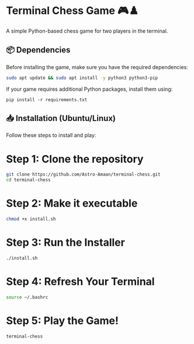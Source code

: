 # Terminal Chess Game 🎮♟️

A simple Python-based chess game for two players in the terminal.

## 📦 Dependencies

Before installing the game, make sure you have the required dependencies:

```bash
sudo apt update && sudo apt install -y python3 python3-pip
```
If your game requires additional Python packages, install them using:

```1bash
pip install -r requirements.txt
```

## 📥 Installation (Ubuntu/Linux)

Follow these steps to install and play:


# Step 1: Clone the repository
```bash
git clone https://github.com/Astro-Amaan/terminal-chess.git
cd terminal-chess
```
# Step 2: Make it executable
```bash
chmod +x install.sh
```
# Step 3: Run the Installer
```bash
./install.sh
```
# Step 4: Refresh Your Terminal
```bash
source ~/.bashrc
```
# Step 5: Play the Game!
```bash
terminal-chess
```
